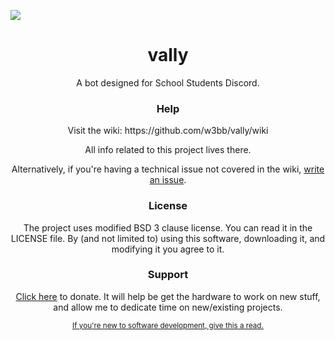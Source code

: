 <a href="https://github.com/w3bb/vally"> <img src="http://webb.spiderden.net/images/projects/vally/vally.png"> </a>
<h1 align="center">vally </h1>
<p align="center">A bot designed for School Students Discord.</p>

<h3 align="center">Help</h3>
<p align="center">Visit the wiki: https://github.com/w3bb/vally/wiki</p>
<p align="center">All info related to this project lives there.</p>
<p align="center">Alternatively, if you're having a technical issue not covered in the wiki, <a href="https://github.com/w3bb/vally/issues/new">write an issue</a>.</p>

<h3 align="center"> License </h3>
<p align="center">The project uses modified BSD 3 clause license. You can read it in the LICENSE file. By (and not limited to) using this software, downloading it, and modifying it you agree to it.</p>
<h3 align="center">Support</h3>
<p align="center"><a href="https://webb.spiderden.net/donate.html">Click here</a> to donate. It will help be get the hardware to work on new stuff, and allow me to dedicate time on new/existing projects.</p>
<p align="center"><small><a href="https://suckless.org/philosophy/">If you're new to software development, give this a read.</a></small></p>
